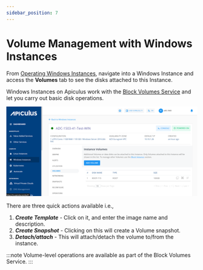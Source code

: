```yaml
---
sidebar_position: 7
---
```

# Volume Management with Windows Instances

From [Operating Windows Instances](https://docs.apiculus.com/hc/en-in/articles/13280072414749), navigate into a Windows Instance and access the **Volumes** tab to see the disks attached to this Instance.

Windows Instances on Apiculus work with the [Block Volumes Service](https://docs.apiculus.com/hc/en-in/articles/13232676912797) and let you carry out basic disk operations.

![Volume Management](img/VolumeManagement.png)

There are three quick actions available i.e.,

1. **_Create Template_** - Click on it, and enter the image name and description.
2. **_Create Snapshot_** - Clicking on this will create a Volume snapshot.
3. **_Detach/attach_** - This will attach/detach the volume to/from the instance.

:::note
Volume-level operations are available as part of the Block Volumes Service.
:::